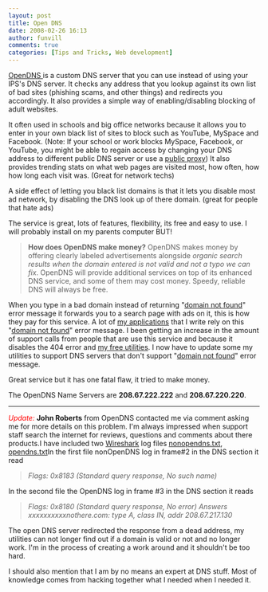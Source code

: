 ```yaml
---
layout: post
title: Open DNS 
date: 2008-02-26 16:13
author: funvill
comments: true
categories: [Tips and Tricks, Web development]
---
```

<a href="http://www.opendns.com/">OpenDNS </a>is a custom DNS server that you can use instead of using your IPS's DNS server.
It checks any address that you lookup against its own list of bad sites (phishing scams, and other things) and redirects you accordingly. It also provides a simple way of enabling/disabling blocking of adult websites.

It often used in schools and big office networks because it allows you to enter in your own black list of sites to block such as YouTube, MySpace and Facebook.  (Note: If your school or work blocks MySpace, Facebook, or YouTube, you might be able to regain access by changing your DNS address to different public DNS server or use a <a href="http://www.google.com/search?hl=en&amp;client=firefox-a&amp;rls=org.mozilla%3Aen-US%3Aofficial&amp;hs=3cT&amp;q=public+Proxy&amp;btnG=Search">public proxy</a>) It also provides trending stats on what web pages are visited most, how often, how how long each visit was. (Great for network techs)

A side effect of letting you black list domains is that it lets you disable most ad network, by disabling the DNS look up of there domain. (great for people that hate ads)

The service is great, lots of features, flexibility, its free and easy to use. I will probably install on my parents computer BUT!
<blockquote><strong>How does OpenDNS make money?</strong>
OpenDNS makes money by offering clearly labeled advertisements alongside <em>organic search results when the domain entered is not valid and not a typo we can fix</em>. OpenDNS will provide additional services on top of its enhanced DNS service, and some of them may cost money. Speedy, reliable DNS will always be free.</blockquote>
When you type in a bad domain instead of returning "<a href="http://en.wikipedia.org/wiki/404_error">domain not found</a>" error message it forwards you to a search page with ads on it, this is how they pay for this service. A lot of <a href="http://blog.abluestar.com/utilities/">my applications</a> that I write rely on this "<a href="http://en.wikipedia.org/wiki/404_error">domain not found</a>" error message. I been getting an increase in the amount of support calls from people that are use this service and because it disables the 404 error and <a href="http://blog.abluestar.com/utilities/">my free utilities</a>. I now have to update some my utilities to support DNS servers that don't support "<a href="http://en.wikipedia.org/wiki/404_error">domain not found</a>" error message.

Great service but it has one fatal flaw, it tried to make money.

The OpenDNS Name Servers are <strong>208.67.222.222</strong> and <strong>208.67.220.220</strong>.

<hr /> <em style="color: red">Update:
</em><strong>John Roberts</strong> from OpenDNS  contacted me  via comment asking me for more details on this problem. I'm always impressed when support staff search the internet for reviews, questions and comments about there products.I have included two <a href="http://www.wireshark.org/">Wireshark</a> log files <a href="http://blog.abluestar.com/public/uploads/2008/02/nonopendns.txt" title="nonopendns.txt">nonopendns.txt</a>, <a href="http://blog.abluestar.com/public/uploads/2008/02/opendns.txt" title="opendns.txt">opendns.txt</a>In the first file nonOpenDNS log in frame#2 in the DNS section it read
<blockquote><em>Flags: 0x8183 (Standard query response, No such name)</em></blockquote>
In the second file the OpenDNS log  in frame #3 in the DNS section it reads
<blockquote><em>Flags: 0x8180 (Standard query response, No error)</em>
<em> Answers</em>
<em> xxxxxxxxxxnothere.com: type A, class IN, addr 208.67.217.130</em>
<em> </em></blockquote>
The open DNS server redirected the response from a dead address, my utilities can not longer find out if a domain is valid or not and no longer work. I'm in the process of creating a work around and it shouldn't be too hard.

I should also mention that I am by no means an expert at DNS stuff. Most of knowledge comes from hacking together what I needed when I needed it.
